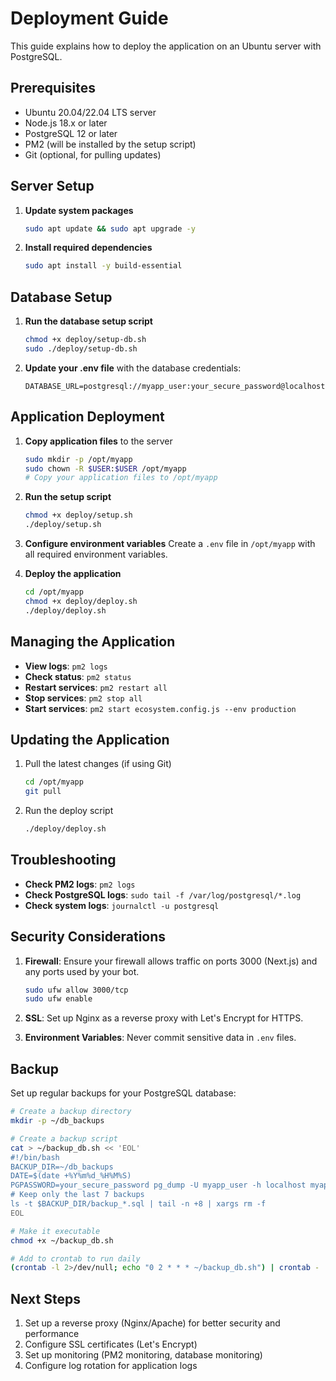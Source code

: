 # Deployment Guide

This guide explains how to deploy the application on an Ubuntu server with PostgreSQL.

## Prerequisites

- Ubuntu 20.04/22.04 LTS server
- Node.js 18.x or later
- PostgreSQL 12 or later
- PM2 (will be installed by the setup script)
- Git (optional, for pulling updates)

## Server Setup

1. **Update system packages**
   ```bash
   sudo apt update && sudo apt upgrade -y
   ```

2. **Install required dependencies**
   ```bash
   sudo apt install -y build-essential
   ```

## Database Setup

1. **Run the database setup script**
   ```bash
   chmod +x deploy/setup-db.sh
   sudo ./deploy/setup-db.sh
   ```

2. **Update your .env file** with the database credentials:
   ```
   DATABASE_URL=postgresql://myapp_user:your_secure_password@localhost:5432/myapp_db
   ```

## Application Deployment

1. **Copy application files** to the server
   ```bash
   sudo mkdir -p /opt/myapp
   sudo chown -R $USER:$USER /opt/myapp
   # Copy your application files to /opt/myapp
   ```

2. **Run the setup script**
   ```bash
   chmod +x deploy/setup.sh
   ./deploy/setup.sh
   ```

3. **Configure environment variables**
   Create a `.env` file in `/opt/myapp` with all required environment variables.

4. **Deploy the application**
   ```bash
   cd /opt/myapp
   chmod +x deploy/deploy.sh
   ./deploy/deploy.sh
   ```

## Managing the Application

- **View logs**: `pm2 logs`
- **Check status**: `pm2 status`
- **Restart services**: `pm2 restart all`
- **Stop services**: `pm2 stop all`
- **Start services**: `pm2 start ecosystem.config.js --env production`

## Updating the Application

1. Pull the latest changes (if using Git)
   ```bash
   cd /opt/myapp
   git pull
   ```

2. Run the deploy script
   ```bash
   ./deploy/deploy.sh
   ```

## Troubleshooting

- **Check PM2 logs**: `pm2 logs`
- **Check PostgreSQL logs**: `sudo tail -f /var/log/postgresql/*.log`
- **Check system logs**: `journalctl -u postgresql`

## Security Considerations

1. **Firewall**: Ensure your firewall allows traffic on ports 3000 (Next.js) and any ports used by your bot.
   ```bash
   sudo ufw allow 3000/tcp
   sudo ufw enable
   ```

2. **SSL**: Set up Nginx as a reverse proxy with Let's Encrypt for HTTPS.

3. **Environment Variables**: Never commit sensitive data in `.env` files.

## Backup

Set up regular backups for your PostgreSQL database:

```bash
# Create a backup directory
mkdir -p ~/db_backups

# Create a backup script
cat > ~/backup_db.sh << 'EOL'
#!/bin/bash
BACKUP_DIR=~/db_backups
DATE=$(date +%Y%m%d_%H%M%S)
PGPASSWORD=your_secure_password pg_dump -U myapp_user -h localhost myapp_db > $BACKUP_DIR/backup_$DATE.sql
# Keep only the last 7 backups
ls -t $BACKUP_DIR/backup_*.sql | tail -n +8 | xargs rm -f
EOL

# Make it executable
chmod +x ~/backup_db.sh

# Add to crontab to run daily
(crontab -l 2>/dev/null; echo "0 2 * * * ~/backup_db.sh") | crontab -
```

## Next Steps

1. Set up a reverse proxy (Nginx/Apache) for better security and performance
2. Configure SSL certificates (Let's Encrypt)
3. Set up monitoring (PM2 monitoring, database monitoring)
4. Configure log rotation for application logs
